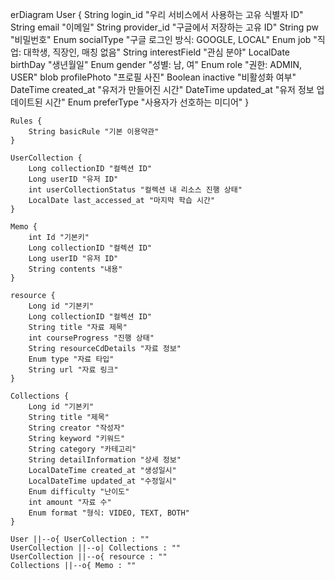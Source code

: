 erDiagram
User {
String login_id "우리 서비스에서 사용하는 고유 식별자 ID"
String email "이메일"
String provider_id "구글에서 저장하는 고유 ID"
String pw "비밀번호"
Enum socialType "구글 로그인 방식: GOOGLE, LOCAL"
Enum job "직업: 대학생, 직장인, 매칭 없음"
String interestField "관심 분야"
LocalDate birthDay "생년월일"
Enum gender "성별: 남, 여"
Enum role "권한: ADMIN, USER"
blob profilePhoto "프로필 사진"
Boolean inactive "비활성화 여부"
DateTime created_at "유저가 만들어진 시간"
DateTime updated_at "유저 정보 업데이트된 시간"
Enum preferType "사용자가 선호하는 미디어"
}

    Rules {
        String basicRule "기본 이용약관"
    }
    
    UserCollection {
        Long collectionID "컬렉션 ID"
        Long userID "유저 ID"
        int userCollectionStatus "컬렉션 내 리소스 진행 상태"
        LocalDate last_accessed_at "마지막 학습 시간"
    }
    
    Memo {
        int Id "기본키"
        Long collectionID "컬렉션 ID"
        Long userID "유저 ID"
        String contents "내용"
    }
    
    resource {
        Long id "기본키"
        Long collectionID "컬렉션 ID"
        String title "자료 제목"
        int courseProgress "진행 상태"
        String resourceCdDetails "자료 정보"
        Enum type "자료 타입"
        String url "자료 링크"
    }
    
    Collections {
        Long id "기본키"
        String title "제목"
        String creator "작성자"
        String keyword "키워드"
        String category "카테고리"
        String detailInformation "상세 정보"
        LocalDateTime created_at "생성일시"
        LocalDateTime updated_at "수정일시"
        Enum difficulty "난이도"
        int amount "자료 수"
        Enum format "형식: VIDEO, TEXT, BOTH"
    }

    User ||--o{ UserCollection : ""
    UserCollection ||--o| Collections : ""
    UserCollection ||--o{ resource : ""
    Collections ||--o{ Memo : ""
